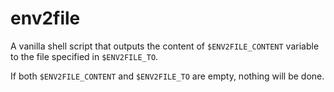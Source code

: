 env2file
========

A vanilla shell script that outputs the content of `$ENV2FILE_CONTENT` variable to the file specified in `$ENV2FILE_TO`.

If both `$ENV2FILE_CONTENT` and `$ENV2FILE_TO` are empty, nothing will be done.
